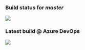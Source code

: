 ### Build status for _master_
[![](https://dev.azure.com/skiss-project/framework/_apis/build/status/skiss-project.framework?branchName=master)](https://dev.azure.com/skiss-project/framework/_build/latest?definitionId=1&branchName=master)

### Latest build @ Azure DevOps
[![](https://dev.azure.com/skiss-project/framework/_apis/build/status/skiss-project.framework-ci)](https://dev.azure.com/skiss-project/framework/_build/latest?definitionId=1)
